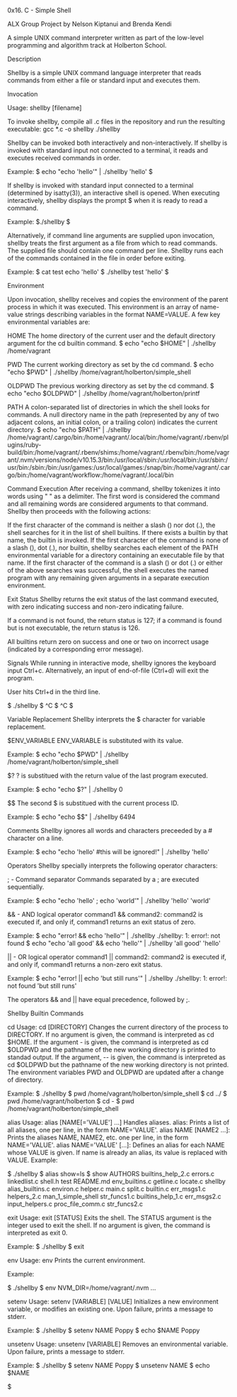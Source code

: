 0x16. C - Simple Shell

ALX Group Project by Nelson Kiptanui and Brenda Kendi

A simple UNIX command interpreter written as part of the low-level programming and algorithm track at Holberton School.

Description

Shellby is a simple UNIX command language interpreter that reads commands from either a file or standard input and executes them.

Invocation

Usage: shellby [filename]

To invoke shellby, compile all .c files in the repository and run the resulting executable:
gcc *.c -o shellby
./shellby

Shellby can be invoked both interactively and non-interactively. If shellby is invoked with standard input not connected to a terminal, it reads and executes received commands in order.

Example:
$ echo "echo 'hello'" | ./shellby
'hello'
$

If shellby is invoked with standard input connected to a terminal (determined by isatty(3)), an interactive shell is opened. When executing interactively, shellby displays the prompt $  when it is ready to read a command.

Example:
$./shellby
$

Alternatively, if command line arguments are supplied upon invocation, shellby treats the first argument as a file from which to read commands. The supplied file should contain one command per line. Shellby runs each of the commands contained in the file in order before exiting.

Example:
$ cat test
echo 'hello'
$ ./shellby test
'hello'
$

Environment

Upon invocation, shellby receives and copies the environment of the parent process in which it was executed. This environment is an array of name-value strings describing variables in the format NAME=VALUE. A few key environmental variables are:

HOME
The home directory of the current user and the default directory argument for the cd builtin command.
$ echo "echo $HOME" | ./shellby
/home/vagrant

PWD
The current working directory as set by the cd command.
$ echo "echo $PWD" | ./shellby
/home/vagrant/holberton/simple_shell

OLDPWD
The previous working directory as set by the cd command.
$ echo "echo $OLDPWD" | ./shellby
/home/vagrant/holberton/printf

PATH
A colon-separated list of directories in which the shell looks for commands. A null directory name in the path (represented by any of two adjacent colons, an initial colon, or a trailing colon) indicates the current directory.
$ echo "echo $PATH" | ./shellby
/home/vagrant/.cargo/bin:/home/vagrant/.local/bin:/home/vagrant/.rbenv/plugins/ruby-build/bin:/home/vagrant/.rbenv/shims:/home/vagrant/.rbenv/bin:/home/vagrant/.nvm/versions/node/v10.15.3/bin:/usr/local/sbin:/usr/local/bin:/usr/sbin:/usr/bin:/sbin:/bin:/usr/games:/usr/local/games:/snap/bin:/home/vagrant/.cargo/bin:/home/vagrant/workflow:/home/vagrant/.local/bin

Command Execution
After receiving a command, shellby tokenizes it into words using " " as a delimiter. The first word is considered the command and all remaining words are considered arguments to that command. Shellby then proceeds with the following actions:

If the first character of the command is neither a slash (\) nor dot (.), the shell searches for it in the list of shell builtins. If there exists a builtin by that name, the builtin is invoked.
If the first character of the command is none of a slash (\), dot (.), nor builtin, shellby searches each element of the PATH environmental variable for a directory containing an executable file by that name.
If the first character of the command is a slash (\) or dot (.) or either of the above searches was successful, the shell executes the named program with any remaining given arguments in a separate execution environment.

Exit Status
Shellby returns the exit status of the last command executed, with zero indicating success and non-zero indicating failure.

If a command is not found, the return status is 127; if a command is found but is not executable, the return status is 126.

All builtins return zero on success and one or two on incorrect usage (indicated by a corresponding error message).

Signals
While running in interactive mode, shellby ignores the keyboard input Ctrl+c. Alternatively, an input of end-of-file (Ctrl+d) will exit the program.

User hits Ctrl+d in the third line.

$ ./shellby
$ ^C
$ ^C
$

Variable Replacement
Shellby interprets the $ character for variable replacement.

$ENV_VARIABLE
ENV_VARIABLE is substituted with its value.

Example:
$ echo "echo $PWD" | ./shellby
/home/vagrant/holberton/simple_shell

$?
? is substitued with the return value of the last program executed.

Example:
$ echo "echo $?" | ./shellby
0

$$
The second $ is substitued with the current process ID.

Example:
$ echo "echo $$" | ./shellby
6494

Comments
Shellby ignores all words and characters preceeded by a # character on a line.

Example:
$ echo "echo 'hello' #this will be ignored!" | ./shellby
'hello'

Operators
Shellby specially interprets the following operator characters:

; - Command separator
Commands separated by a ; are executed sequentially.

Example:
$ echo "echo 'hello' ; echo 'world'" | ./shellby
'hello'
'world'

&& - AND logical operator
command1 && command2: command2 is executed if, and only if, command1 returns an exit status of zero.

Example:
$ echo "error! && echo 'hello'" | ./shellby
./shellby: 1: error!: not found
$ echo "echo 'all good' && echo 'hello'" | ./shellby
'all good'
'hello'

|| - OR logical operator
command1 || command2: command2 is executed if, and only if, command1 returns a non-zero exit status.

Example:
$ echo "error! || echo 'but still runs'" | ./shellby
./shellby: 1: error!: not found
'but still runs'

The operators && and || have equal precedence, followed by ;.

Shellby Builtin Commands

cd
Usage: cd [DIRECTORY]
Changes the current directory of the process to DIRECTORY.
If no argument is given, the command is interpreted as cd $HOME.
If the argument - is given, the command is interpreted as cd $OLDPWD and the pathname of the new working directory is printed to standad output.
If the argument, -- is given, the command is interpreted as cd $OLDPWD but the pathname of the new working directory is not printed.
The environment variables PWD and OLDPWD are updated after a change of directory.

Example:
$ ./shellby
$ pwd
/home/vagrant/holberton/simple_shell
$ cd ../
$ pwd
/home/vagrant/holberton
$ cd -
$ pwd
/home/vagrant/holberton/simple_shell

alias
Usage: alias [NAME[='VALUE'] ...]
Handles aliases.
alias: Prints a list of all aliases, one per line, in the form NAME='VALUE'.
alias NAME [NAME2 ...]: Prints the aliases NAME, NAME2, etc. one per line, in the form NAME='VALUE'.
alias NAME='VALUE' [...]: Defines an alias for each NAME whose VALUE is given. If name is already an alias, its value is replaced with VALUE.
Example:

$ ./shellby
$ alias show=ls
$ show
AUTHORS            builtins_help_2.c  errors.c         linkedlist.c        shell.h       test
README.md          env_builtins.c     getline.c        locate.c            shellby
alias_builtins.c   environ.c          helper.c         main.c              split.c
builtin.c          err_msgs1.c        helpers_2.c      man_1_simple_shell  str_funcs1.c
builtins_help_1.c  err_msgs2.c        input_helpers.c  proc_file_comm.c    str_funcs2.c

exit
Usage: exit [STATUS]
Exits the shell.
The STATUS argument is the integer used to exit the shell.
If no argument is given, the command is interpreted as exit 0.

Example:
$ ./shellby
$ exit

env
Usage: env
Prints the current environment.

Example:

$ ./shellby
$ env
NVM_DIR=/home/vagrant/.nvm
...

setenv
Usage: setenv [VARIABLE] [VALUE]
Initializes a new environment variable, or modifies an existing one.
Upon failure, prints a message to stderr.

Example:
$ ./shellby
$ setenv NAME Poppy
$ echo $NAME
Poppy

unsetenv
Usage: unsetenv [VARIABLE]
Removes an environmental variable.
Upon failure, prints a message to stderr.

Example:
$ ./shellby
$ setenv NAME Poppy
$ unsetenv NAME
$ echo $NAME

$


